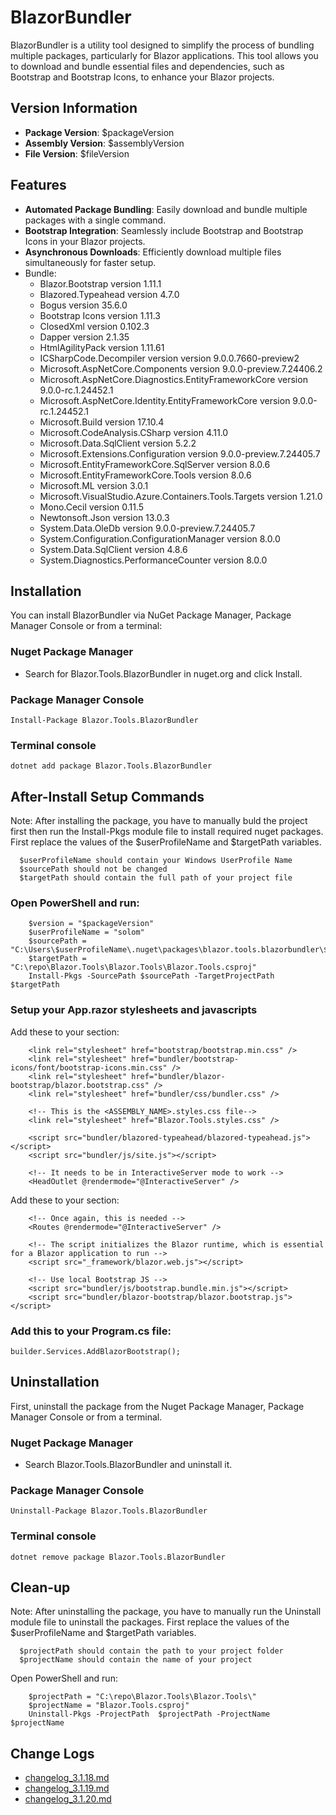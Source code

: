 # BlazorBundler

BlazorBundler is a utility tool designed to simplify the process of bundling multiple packages, particularly for Blazor applications. This tool allows you to download and bundle essential files and dependencies, such as Bootstrap and Bootstrap Icons, to enhance your Blazor projects.

## Version Information
- **Package Version**: $packageVersion
- **Assembly Version**: $assemblyVersion
- **File Version**: $fileVersion

## Features

- **Automated Package Bundling**: Easily download and bundle multiple packages with a single command.
- **Bootstrap Integration**: Seamlessly include Bootstrap and Bootstrap Icons in your Blazor projects.
- **Asynchronous Downloads**: Efficiently download multiple files simultaneously for faster setup.
- Bundle:
    - Blazor.Bootstrap version 1.11.1
    - Blazored.Typeahead version 4.7.0
    - Bogus version 35.6.0
    - Bootstrap Icons version 1.11.3
    - ClosedXml version 0.102.3
    - Dapper version 2.1.35
    - HtmlAgilityPack version 1.11.61
    - ICSharpCode.Decompiler version version 9.0.0.7660-preview2
    - Microsoft.AspNetCore.Components version 9.0.0-preview.7.24406.2
    - Microsoft.AspNetCore.Diagnostics.EntityFrameworkCore version 9.0.0-rc.1.24452.1
    - Microsoft.AspNetCore.Identity.EntityFrameworkCore version 9.0.0-rc.1.24452.1
    - Microsoft.Build version 17.10.4
    - Microsoft.CodeAnalysis.CSharp version 4.11.0
    - Microsoft.Data.SqlClient version 5.2.2
    - Microsoft.Extensions.Configuration version 9.0.0-preview.7.24405.7
    - Microsoft.EntityFrameworkCore.SqlServer version 8.0.6
    - Microsoft.EntityFrameworkCore.Tools version 8.0.6
    - Microsoft.ML version 3.0.1
    - Microsoft.VisualStudio.Azure.Containers.Tools.Targets version 1.21.0
    - Mono.Cecil version 0.11.5
    - Newtonsoft.Json version 13.0.3
    - System.Data.OleDb version 9.0.0-preview.7.24405.7
    - System.Configuration.ConfigurationManager version 8.0.0
    - System.Data.SqlClient version 4.8.6
    - System.Diagnostics.PerformanceCounter version 8.0.0

## Installation

You can install BlazorBundler via NuGet Package Manager, Package Manager Console or from a terminal:

### Nuget Package Manager
- Search for Blazor.Tools.BlazorBundler in nuget.org and click Install.

### Package Manager Console
`
Install-Package Blazor.Tools.BlazorBundler
`

### Terminal console
`
dotnet add package Blazor.Tools.BlazorBundler
`

## After-Install Setup Commands

Note: After installing the package, you have to manually buld the project first then run the Install-Pkgs module file 
        to install required nuget packages.
      First replace the values of the $userProfileName and $targetPath variables.
      
      $userProfileName should contain your Windows UserProfile Name
      $sourcePath should not be changed
      $targetPath should contain the full path of your project file

### Open PowerShell and run: 

```
    $version = "$packageVersion"
    $userProfileName = "solom"
    $sourcePath = "C:\Users\$userProfileName\.nuget\packages\blazor.tools.blazorbundler\$version"
    $targetPath = "C:\repo\Blazor.Tools\Blazor.Tools\Blazor.Tools.csproj"
    Install-Pkgs -SourcePath $sourcePath -TargetProjectPath $targetPath
```
### Setup your App.razor stylesheets and javascripts

Add these to your <head> section:

```
    <link rel="stylesheet" href="bootstrap/bootstrap.min.css" />
    <link rel="stylesheet" href="bundler/bootstrap-icons/font/bootstrap-icons.min.css" />
    <link rel="stylesheet" href="bundler/blazor-bootstrap/blazor.bootstrap.css" />
    <link rel="stylesheet" href="bundler/css/bundler.css" />
    
    <!-- This is the <ASSEMBLY_NAME>.styles.css file-->
    <link rel="stylesheet" href="Blazor.Tools.styles.css" /> 

    <script src="bundler/blazored-typeahead/blazored-typeahead.js"></script>
    <script src="bundler/js/site.js"></script>
    
    <!-- It needs to be in InteractiveServer mode to work -->
    <HeadOutlet @rendermode="@InteractiveServer" />
```

Add these to your <body> section:
```
    <!-- Once again, this is needed -->
    <Routes @rendermode="@InteractiveServer" />
    
    <!-- The script initializes the Blazor runtime, which is essential for a Blazor application to run -->
    <script src="_framework/blazor.web.js"></script>

    <!-- Use local Bootstrap JS -->
    <script src="bundler/js/bootstrap.bundle.min.js"></script>
    <script src="bundler/blazor-bootstrap/blazor.bootstrap.js"></script>
```

### Add this to your Program.cs file:
`
builder.Services.AddBlazorBootstrap();
`

## Uninstallation

First, uninstall the package from the Nuget Package Manager, Package Manager Console or from a terminal.

### Nuget Package Manager 
- Search Blazor.Tools.BlazorBundler and uninstall it.

### Package Manager Console

`
Uninstall-Package Blazor.Tools.BlazorBundler
`

### Terminal console

`
dotnet remove package Blazor.Tools.BlazorBundler
`

## Clean-up
Note: After uninstalling the package, you have to manually run the Uninstall module file to uninstall the packages.
      First replace the values of the $userProfileName and $targetPath variables.

      $projectPath should contain the path to your project folder
      $projectName should contain the name of your project

Open PowerShell and run:

```
    $projectPath = "C:\repo\Blazor.Tools\Blazor.Tools\"
    $projectName = "Blazor.Tools.csproj"
    Uninstall-Pkgs -ProjectPath  $projectPath -ProjectName $projectName
```

## Change Logs


- [changelog_3.1.18.md](https://github.com/xmione/Blazor.Tools/blob/8-set-target-table-column-list-modal-window-component-not-working-properly/Blazor.Tools.BlazorBundler/changelog_3.1.18.md)
- [changelog_3.1.19.md](https://github.com/xmione/Blazor.Tools/blob/8-set-target-table-column-list-modal-window-component-not-working-properly/Blazor.Tools.BlazorBundler/changelog_3.1.19.md)
- [changelog_3.1.20.md](https://github.com/xmione/Blazor.Tools/blob/8-set-target-table-column-list-modal-window-component-not-working-properly/Blazor.Tools.BlazorBundler/changelog_3.1.20.md)

